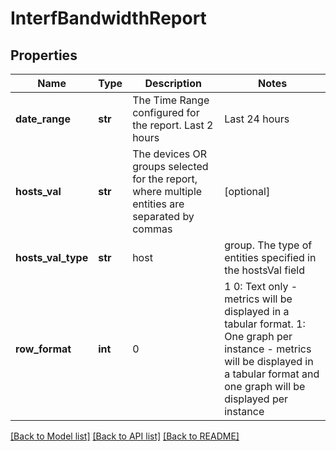 # InterfBandwidthReport

## Properties
Name | Type | Description | Notes
------------ | ------------- | ------------- | -------------
**date_range** | **str** | The Time Range configured for the report. Last 2 hours | Last 24 hours | Last calendar day | Last 7 days | Last 14 days | Last 30 days | Last calendar month | Last 365 days | Any custom date range in this format: YYYY-MM-dd hh:mm TO YYYY-MM-dd hh:mm | [optional] 
**hosts_val** | **str** | The devices OR groups selected for the report, where multiple entities are separated by commas | [optional] 
**hosts_val_type** | **str** | host | group. The type of entities specified in the hostsVal field | [optional] 
**row_format** | **int** | 0 | 1 0: Text only - metrics will be displayed in a tabular format. 1: One graph per instance - metrics will be displayed in a tabular format and one graph will be displayed per instance | [optional] 

[[Back to Model list]](../README.md#documentation-for-models) [[Back to API list]](../README.md#documentation-for-api-endpoints) [[Back to README]](../README.md)


